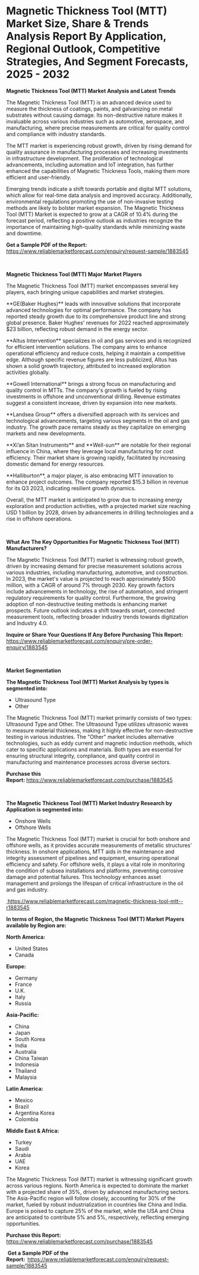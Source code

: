 <p><h1>Magnetic Thickness Tool (MTT) Market Size, Share & Trends Analysis Report By Application, Regional Outlook, Competitive Strategies, And Segment Forecasts, 2025 - 2032</h1></p><p><strong>Magnetic Thickness Tool (MTT) Market Analysis and Latest Trends</strong></p>
<p><p>The Magnetic Thickness Tool (MTT) is an advanced device used to measure the thickness of coatings, paints, and galvanizing on metal substrates without causing damage. Its non-destructive nature makes it invaluable across various industries such as automotive, aerospace, and manufacturing, where precise measurements are critical for quality control and compliance with industry standards.</p><p>The MTT market is experiencing robust growth, driven by rising demand for quality assurance in manufacturing processes and increasing investments in infrastructure development. The proliferation of technological advancements, including automation and IoT integration, has further enhanced the capabilities of Magnetic Thickness Tools, making them more efficient and user-friendly.</p><p>Emerging trends indicate a shift towards portable and digital MTT solutions, which allow for real-time data analysis and improved accuracy. Additionally, environmental regulations promoting the use of non-invasive testing methods are likely to bolster market expansion. The Magnetic Thickness Tool (MTT) Market is expected to grow at a CAGR of 10.4% during the forecast period, reflecting a positive outlook as industries recognize the importance of maintaining high-quality standards while minimizing waste and downtime.</p></p>
<p><strong>Get a Sample PDF of the Report:&nbsp;</strong> <a href="https://www.reliablemarketforecast.com/enquiry/request-sample/1883545?utm_campaign=3094&utm_medium=2&utm_source=Github&utm_content=ia&utm_term=12042025&utm_id=magnetic-thickness-tool-mtt">https://www.reliablemarketforecast.com/enquiry/request-sample/1883545</a></p>
<p>&nbsp;</p>
<p><strong>Magnetic Thickness Tool (MTT) Major Market Players</strong></p>
<p><p>The Magnetic Thickness Tool (MTT) market encompasses several key players, each bringing unique capabilities and market strategies. </p><p>**GE(Baker Hughes)** leads with innovative solutions that incorporate advanced technologies for optimal performance. The company has reported steady growth due to its comprehensive product line and strong global presence. Baker Hughes' revenues for 2022 reached approximately $23 billion, reflecting robust demand in the energy sector.</p><p>**Altus Intervention** specializes in oil and gas services and is recognized for efficient intervention solutions. The company aims to enhance operational efficiency and reduce costs, helping it maintain a competitive edge. Although specific revenue figures are less publicized, Altus has shown a solid growth trajectory, attributed to increased exploration activities globally.</p><p>**Gowell International** brings a strong focus on manufacturing and quality control in MTTs. The company's growth is fueled by rising investments in offshore and unconventional drilling. Revenue estimates suggest a consistent increase, driven by expansion into new markets.</p><p>**Landsea Group** offers a diversified approach with its services and technological advancements, targeting various segments in the oil and gas industry. The growth pace remains steady as they capitalize on emerging markets and new developments.</p><p>**Xi’an Sitan Instruments** and **Well-sun** are notable for their regional influence in China, where they leverage local manufacturing for cost efficiency. Their market share is growing rapidly, facilitated by increasing domestic demand for energy resources.</p><p>**Halliburton**, a major player, is also embracing MTT innovation to enhance project outcomes. The company reported $15.3 billion in revenue for its Q3 2023, indicating resilient growth dynamics.</p><p>Overall, the MTT market is anticipated to grow due to increasing energy exploration and production activities, with a projected market size reaching USD 1 billion by 2028, driven by advancements in drilling technologies and a rise in offshore operations.</p></p>
<p>&nbsp;</p>
<p><strong>What Are The Key Opportunities For Magnetic Thickness Tool (MTT) Manufacturers?</strong></p>
<p><p>The Magnetic Thickness Tool (MTT) market is witnessing robust growth, driven by increasing demand for precise measurement solutions across various industries, including manufacturing, automotive, and construction. In 2023, the market's value is projected to reach approximately $500 million, with a CAGR of around 7% through 2030. Key growth factors include advancements in technology, the rise of automation, and stringent regulatory requirements for quality control. Furthermore, the growing adoption of non-destructive testing methods is enhancing market prospects. Future outlook indicates a shift towards smart, connected measurement tools, reflecting broader industry trends towards digitization and Industry 4.0.</p></p>
<p><strong>Inquire or Share Your Questions If Any Before Purchasing This Report:</strong> <a href="https://www.reliablemarketforecast.com/enquiry/pre-order-enquiry/1883545?utm_campaign=3094&utm_medium=2&utm_source=Github&utm_content=ia&utm_term=12042025&utm_id=magnetic-thickness-tool-mtt">https://www.reliablemarketforecast.com/enquiry/pre-order-enquiry/1883545</a></p>
<p>&nbsp;</p>
<p><strong>Market Segmentation</strong></p>
<p><strong>The Magnetic Thickness Tool (MTT) Market Analysis by types is segmented into:</strong></p>
<p><ul><li>Ultrasound Type</li><li>Other</li></ul></p>
<p><p>The Magnetic Thickness Tool (MTT) market primarily consists of two types: Ultrasound Type and Other. The Ultrasound Type utilizes ultrasonic waves to measure material thickness, making it highly effective for non-destructive testing in various industries. The "Other" market includes alternative technologies, such as eddy current and magnetic induction methods, which cater to specific applications and materials. Both types are essential for ensuring structural integrity, compliance, and quality control in manufacturing and maintenance processes across diverse sectors.</p></p>
<p><strong>Purchase this Report:&nbsp;</strong><a href="https://www.reliablemarketforecast.com/purchase/1883545?utm_campaign=3094&utm_medium=2&utm_source=Github&utm_content=ia&utm_term=12042025&utm_id=magnetic-thickness-tool-mtt">https://www.reliablemarketforecast.com/purchase/1883545</a></p>
<p>&nbsp;</p>
<p><strong>The Magnetic Thickness Tool (MTT) Market Industry Research by Application is segmented into:</strong></p>
<p><ul><li>Onshore Wells</li><li>Offshore Wells</li></ul></p>
<p><p>The Magnetic Thickness Tool (MTT) market is crucial for both onshore and offshore wells, as it provides accurate measurements of metallic structures' thickness. In onshore applications, MTT aids in the maintenance and integrity assessment of pipelines and equipment, ensuring operational efficiency and safety. For offshore wells, it plays a vital role in monitoring the condition of subsea installations and platforms, preventing corrosive damage and potential failures. This technology enhances asset management and prolongs the lifespan of critical infrastructure in the oil and gas industry.</p></p>
<p><a href="https://www.reliablemarketforecast.com/magnetic-thickness-tool-mtt--r1883545?utm_campaign=3094&utm_medium=2&utm_source=Github&utm_content=ia&utm_term=12042025&utm_id=magnetic-thickness-tool-mtt">&nbsp;https://www.reliablemarketforecast.com/magnetic-thickness-tool-mtt--r1883545</a></p>
<p><strong>In terms of Region, the Magnetic Thickness Tool (MTT) Market Players available by Region are:</strong></p>
<p>
    <p> <strong> North America: </strong>
        <ul>
            <li>United States</li>
            <li>Canada</li>
        </ul>
        </p> 
    <p> <strong> Europe: </strong>
        <ul>
            <li>Germany</li>
            <li>France</li>
            <li>U.K.</li>
            <li>Italy</li>
            <li>Russia</li>
        </ul>
        </p> 
    <p> <strong> Asia-Pacific: </strong>
        <ul>
            <li>China</li>
            <li>Japan</li>
            <li>South Korea</li>
            <li>India</li>
            <li>Australia</li>
            <li>China Taiwan</li>
            <li>Indonesia</li>
            <li>Thailand</li>
            <li>Malaysia</li>
        </ul>
        </p> 
    <p> <strong> Latin America: </strong>
        <ul>
            <li>Mexico</li>
            <li>Brazil</li>
            <li>Argentina Korea</li>
            <li>Colombia</li>
        </ul>
        </p> 
    <p> <strong> Middle East & Africa: </strong>
        <ul>
            <li>Turkey</li>
            <li>Saudi</li>
            <li>Arabia</li>
            <li>UAE</li>
            <li>Korea</li>
        </ul>
    </p>
    </p>
<p><p>The Magnetic Thickness Tool (MTT) market is witnessing significant growth across various regions. North America is expected to dominate the market with a projected share of 35%, driven by advanced manufacturing sectors. The Asia-Pacific region will follow closely, accounting for 30% of the market, fueled by robust industrialization in countries like China and India. Europe is poised to capture 25% of the market, while the USA and China are anticipated to contribute 5% and 5%, respectively, reflecting emerging opportunities.</p></p>
<p><strong>Purchase this Report: </strong><a href="https://www.reliablemarketforecast.com/purchase/1883545?utm_campaign=3094&utm_medium=2&utm_source=Github&utm_content=ia&utm_term=12042025&utm_id=magnetic-thickness-tool-mtt">https://www.reliablemarketforecast.com/purchase/1883545</a></p>
<p>&nbsp;<strong>Get a Sample PDF of the Report:&nbsp;&nbsp;</strong><a href="https://www.reliablemarketforecast.com/enquiry/request-sample/1883545?utm_campaign=3094&utm_medium=2&utm_source=Github&utm_content=ia&utm_term=12042025&utm_id=magnetic-thickness-tool-mtt">https://www.reliablemarketforecast.com/enquiry/request-sample/1883545</a></p>
<p><strong></strong></p>
<p><p></p><p></p><p></p></p>